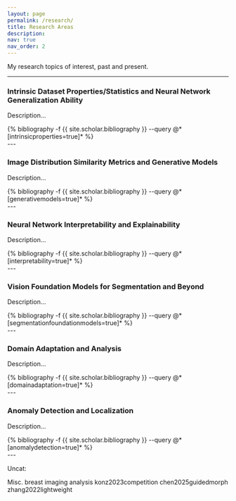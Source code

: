 ```yaml
---
layout: page
permalink: /research/
title: Research Areas
description:
nav: true
nav_order: 2
---
```


My research topics of interest, past and present.

---

### Intrinsic Dataset Properties/Statistics and Neural Network Generalization Ability 
Description...
<div class="publications">
{% bibliography -f {{ site.scholar.bibliography }} --query @*[intrinsicproperties=true]* %}
</div>
---

### Image Distribution Similarity Metrics and Generative Models
Description...
<div class="publications">
{% bibliography -f {{ site.scholar.bibliography }} --query @*[generativemodels=true]* %}
</div>
---

### Neural Network Interpretability and Explainability
Description...
<div class="publications">
{% bibliography -f {{ site.scholar.bibliography }} --query @*[interpretability=true]* %}
</div>
---

### Vision Foundation Models for Segmentation and Beyond
Description...
<div class="publications">
{% bibliography -f {{ site.scholar.bibliography }} --query @*[segmentationfoundationmodels=true]* %}
</div>
---

### Domain Adaptation and Analysis
Description...
<div class="publications">
{% bibliography -f {{ site.scholar.bibliography }} --query @*[domainadaptation=true]* %}
</div>
---

### Anomaly Detection and Localization
Description...
<div class="publications">
{% bibliography -f {{ site.scholar.bibliography }} --query @*[anomalydetection=true]* %}
</div>
---

Uncat:

Misc. breast imaging analysis
konz2023competition
chen2025guidedmorph
zhang2022lightweight